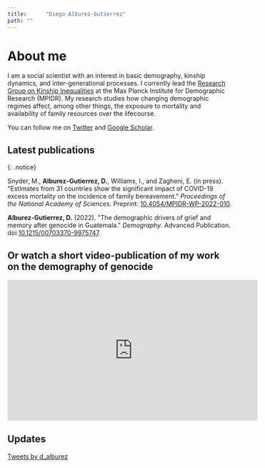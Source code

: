 ```yaml
---
title: 		"Diego Alburez-Gutierrez"
path: ""
---
```


# About me

I am a social scientist with an interest in basic demography, kinship dynamics, and inter-generational processes. 
I currently lead the [Research Group on Kinship Inequalities](https://www.demogr.mpg.de/en/news_events_6123/news_press_releases_4630/news/new_research_group_on_kinship_inequalities_10514) at the Max Planck Institute for Demographic Research (MPIDR). 
My research studies how changing demographic regimes affect, among other things, the exposure to mortality and availability of family resources over the lifecourse.

You can follow me on [Twitter](https://twitter.com/d_alburez) and [Google Scholar](https://scholar.google.com/citations?user=uyx520sAAAAJ&hl=en).

<!---
I am mainly motivated by the persisting demographic inequalities between the Global North and South and within particular countries. 
My PhD thesis focused on an extreme case: the [demographic consequences of genocide](https://www.demographic-research.org/volumes/vol40/23/) for an indigenous population in Guatemala. 
My later work has expanded this line of work to highlight how the experience of life events, such as the death of an offspring, vary around the world and how this will change in the future. 
You can follow me on [Twitter](https://twitter.com/d_alburez) and [Google Scholar](https://scholar.google.co.uk/citations?hl=en&user=uyx520sAAAAJ&view_op=list_works&gmla=AJsN-F5Qqb0hd3B0qivi8Hgo906iqIDsIV4_AoQ_AXo4d7tK9JWn3vD5Uh_DdsT3nJNg_fWgYuma6tRQ83kVBljTd346Abk1aRJ77fnNsqC1GPM4jlU03Pc).
-->

## 	Latest publications

{: .notice}

Snyder, M., **Alburez-Gutierrez, D.**, Williams, I., and Zagheni, E. (in press). "Estimates from 31 countries show the significant impact of COVID-19 excess mortality on the incidence of family bereavement." *Proceedings of the National Academy of Sciences*. Preprint: [10.4054/MPIDR-WP-2022-010](https://dx.doi.org/10.4054/MPIDR-WP-2022-010).


**Alburez-Gutierrez, D.** (2022). "The demographic drivers of grief and memory after genocide in Guatemala." *Demography*. Advanced Publication. doi:[10.1215/00703370-9975747](https://doi.org/10.1215/00703370-9975747).

<!---
Stelter, R. and Alburez-Gutierrez, D. (2022). "Representativeness is crucial for inferring demographic processes from online genealogies: Evidence from lifespan dynamics." *Proceedings of the National Academy of Sciences*. 119(10): e2120455119. doi:[10.1073/pnas.2120455119](https://doi.org/10.1073/pnas.2120455119).
-->

<!---
Castro, A. and Alburez-Gutierrez, D. (2022). "North and South: Naming practices and the hidden dimension of global disparities in knowledge production." *Proceedings of the National Academy of Sciences*. 119(10): e2120455119. doi:[10.1073/pnas.2119373119](https://doi.org/10.1073/pnas.2119373119).
-->

<!---
Alburez-Gutierrez, D. (accepted). *The demographic drivers of grief and memory after genocide in Guatemala.* Demography. Temporary DOI:[10.4054/MPIDR-WP-2021-003](https://dx.doi.org/10.4054/MPIDR-WP-2021-003).
-->

<!---
Alburez-Gutierrez, D., Kolk, M. and Zagheni E. (2021). *Women's experience of child death: A global demographic perspective.* Demography, 58(5):1715-1735 . DOI:[10.1215/00703370-9420770](https://doi.org/10.1215/00703370-9420770).
-->

## Or watch a short video-publication of my work on the demography of genocide

<iframe width="560" height="315" src="https://lt.org/embed/4825" frameborder="0" allow="accelerometer; autoplay; clipboard-write; encrypted-media; gyroscope; picture-in-picture" allowfullscreen></iframe>

<!---
<script type="application/javascript" src="https://lt.org/sites/all/modules/project/custom/video_publication/js/embed.js"></script><div class="latest-thinking-video" video-src="https://lt.org/embed/4825"></div>
-->

## Updates

<a class="twitter-timeline" data-width="600" data-height="500" data-dnt="true" href="https://twitter.com/d_alburez?ref_src=twsrc%5Etfw">Tweets by d_alburez</a> <script async src="https://platform.twitter.com/widgets.js" charset="utf-8"></script> 